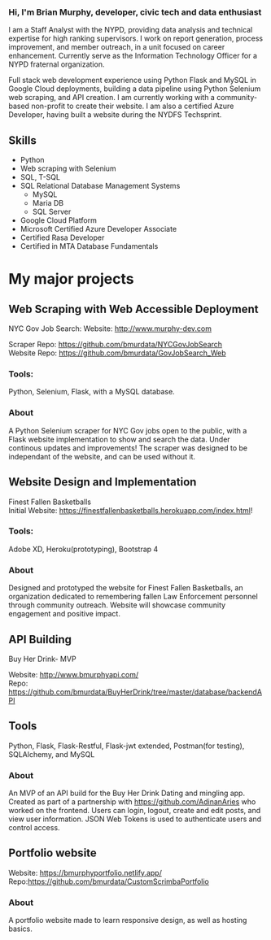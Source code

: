 ### Hi, I'm Brian Murphy, developer, civic tech and data enthusiast 

  I am a Staff Analyst with the NYPD, providing data analysis and technical expertise for high ranking supervisors. I work on report generation, process improvement, and member outreach, in a unit focused on career enhancement. Currently serve as the Information Technology Officer for a NYPD fraternal organization.

Full stack web development experience using Python Flask and MySQL in Google Cloud deployments, building a data pipeline using Python Selenium web scraping, and API creation. I am currently working with a community-based non-profit to create their website. I am also a certified Azure Developer, having built a website during the NYDFS Techsprint.  
## Skills
* Python
* Web scraping with Selenium
* SQL, T-SQL
* SQL Relational Database Management Systems
    * MySQL
    * Maria DB
    * SQL Server
* Google Cloud Platform  
* Microsoft Certified Azure Developer Associate
* Certified Rasa Developer
* Certified in MTA Database Fundamentals   
# My major projects

## Web Scraping with Web Accessible Deployment
NYC Gov Job Search: 
Website: http://www.murphy-dev.com  

Scraper Repo: https://github.com/bmurdata/NYCGovJobSearch  
Website Repo: https://github.com/bmurdata/GovJobSearch_Web  
### Tools: 
  Python, Selenium, Flask, with a MySQL database.  
### About  
  A Python Selenium scraper for NYC Gov jobs open to the public, with a Flask website implementation to show and search the data. Under continous updates and improvements! The scraper was designed to be independant of the website, and can be used without it.
  
## Website Design and Implementation  
Finest Fallen Basketballs  
Initial Website: https://finestfallenbasketballs.herokuapp.com/index.html!  
### Tools: 
  Adobe XD, Heroku(prototyping), Bootstrap 4  
### About
   Designed and prototyped the website for Finest Fallen Basketballs, an organization dedicated to remembering fallen Law Enforcement personnel through community outreach. Website will showcase community engagement and positive impact. 
## API Building  
Buy Her Drink- MVP 

Website: http://www.bmurphyapi.com/  
Repo: https://github.com/bmurdata/BuyHerDrink/tree/master/database/backendAPI
## Tools  
  Python, Flask, Flask-Restful, Flask-jwt extended, Postman(for testing), SQLAlchemy, and MySQL  
### About  
  An MVP of an API build for the Buy Her Drink Dating and mingling app. Created as part of a partnership with https://github.com/AdinanAries who worked on the frontend. Users can login, logout, create and edit posts, and view user information. JSON Web Tokens  is used to authenticate users and control access.  

## Portfolio website

Website: https://bmurphyportfolio.netlify.app/  
Repo:https://github.com/bmurdata/CustomScrimbaPortfolio  

### About  
  A portfolio website made to learn responsive design, as well as hosting basics.

<!--
**bmurdata/bmurdata** is a ✨ _special_ ✨ repository because its `README.md` (this file) appears on your GitHub profile.

Here are some ideas to get you started:

- 🔭 I’m currently working on ...
- 🌱 I’m currently learning ...
- 👯 I’m looking to collaborate on ...
- 🤔 I’m looking for help with ...
- 💬 Ask me about ...
- 📫 How to reach me: ...
- 😄 Pronouns: ...
- ⚡ Fun fact: ...
-->
